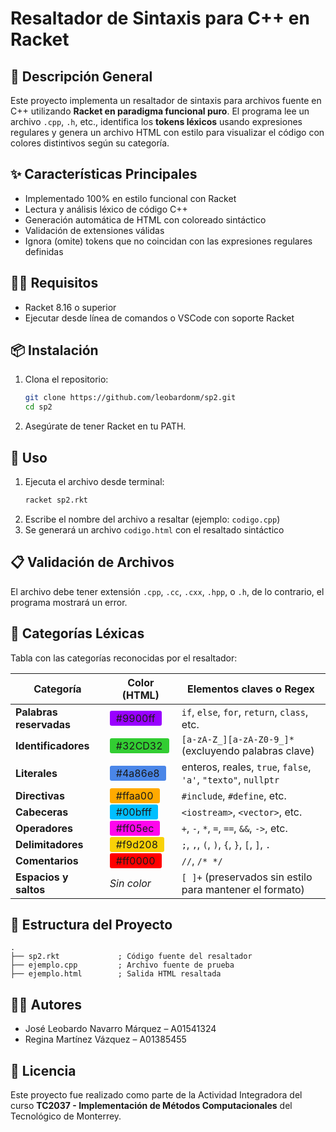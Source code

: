 # Resaltador de Sintaxis para C++ en Racket

## 🧾 Descripción General
Este proyecto implementa un resaltador de sintaxis para archivos fuente en C++ utilizando **Racket en paradigma funcional puro**. El programa lee un archivo `.cpp`, `.h`, etc., identifica los **tokens léxicos** usando expresiones regulares y genera un archivo HTML con estilo para visualizar el código con colores distintivos según su categoría.

## ✨ Características Principales
- Implementado 100% en estilo funcional con Racket
- Lectura y análisis léxico de código C++
- Generación automática de HTML con coloreado sintáctico
- Validación de extensiones válidas
- Ignora (omite) tokens que no coincidan con las expresiones regulares definidas

## 🧑‍💻 Requisitos
- Racket 8.16 o superior
- Ejecutar desde línea de comandos o VSCode con soporte Racket

## 📦 Instalación
1. Clona el repositorio:
   ```bash
   git clone https://github.com/leobardonm/sp2.git
   cd sp2
   ```
2. Asegúrate de tener Racket en tu PATH.

## 🚀 Uso
1. Ejecuta el archivo desde terminal:
   ```bash
   racket sp2.rkt
   ```
2. Escribe el nombre del archivo a resaltar (ejemplo: `codigo.cpp`)
3. Se generará un archivo `codigo.html` con el resaltado sintáctico

## 📋 Validación de Archivos
El archivo debe tener extensión `.cpp`, `.cc`, `.cxx`, `.hpp`, o `.h`, de lo contrario, el programa mostrará un error.

## 🧠 Categorías Léxicas

Tabla con las categorías reconocidas por el resaltador:

| Categoría                | Color (HTML)                                            | Elementos claves o Regex                                       |
|--------------------------|---------------------------------------------------------|----------------------------------------------------------------|
| **Palabras reservadas**  | <span style="background-color:#9900ff;padding: 2px 10px;border-radius: 3px;">#9900ff</span>  | `if`, `else`, `for`, `return`, `class`, etc.                   |
| **Identificadores**      | <span style="background-color:#32CD32;padding: 2px 10px;border-radius: 3px;">#32CD32</span> | `[a-zA-Z_][a-zA-Z0-9_]*` (excluyendo palabras clave)           |
| **Literales**            | <span style="background-color:#4a86e8;padding: 2px 10px;border-radius: 3px;">#4a86e8</span>  | enteros, reales, `true`, `false`, `'a'`, `"texto"`, `nullptr`     |
| **Directivas**           | <span style="background-color:#ffaa00;padding: 2px 10px;border-radius: 3px;">#ffaa00</span>  | `#include`, `#define`, etc.                                      |
| **Cabeceras**            | <span style="background-color:#00bfff;padding: 2px 10px;border-radius: 3px;">#00bfff</span>  | `<iostream>`, `<vector>`, etc.                             |
| **Operadores**           | <span style="background-color:#ff05ec;padding: 2px 10px;border-radius: 3px;">#ff05ec</span>  | `+`, `-`, `*`, `=`, `==`, `&&`, `->`, etc.                     |
| **Delimitadores**        | <span style="background-color:#f9d208;padding: 2px 10px;border-radius: 3px;">#f9d208</span> | `;`, `,`, `(`, `)`, `{`, `}`, `[`, `]`, `.`                     |
| **Comentarios**          | <span style="background-color:#ff0000;padding: 2px 10px;border-radius: 3px;">#ff0000</span>  | `//`, `/* */`                                                  |
| **Espacios y saltos**    | *Sin color*                                             | `[ ]+` (preservados sin estilo para mantener el formato)       |










## 📁 Estructura del Proyecto
```
.
├── sp2.rkt             ; Código fuente del resaltador
├── ejemplo.cpp         ; Archivo fuente de prueba
├── ejemplo.html        ; Salida HTML resaltada
```

## 👩‍💻 Autores
- José Leobardo Navarro Márquez – A01541324
- Regina Martínez Vázquez – A01385455

## 📄 Licencia
Este proyecto fue realizado como parte de la Actividad Integradora del curso **TC2037 - Implementación de Métodos Computacionales** del Tecnológico de Monterrey.